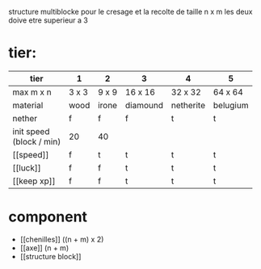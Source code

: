 structure multiblocke pour le cresage et la recolte 
de taille n x m les deux doive etre superieur a 3

# tier:
| tier | 1 | 2 | 3 | 4 | 5 |
| ---- | ---- | ---- | ---- | ---- | ---- |
| max m x n | 3 x 3 | 9 x 9 | 16 x 16 | 32 x 32 | 64 x 64 |
| material | wood | irone | diamound | netherite | belugium |
| nether | f | f | f | t | t |
| init speed<br>(block / min)  | 20 | 40 |  |  |  |
| [[speed]] | f | t | t | t | t |
| [[luck]] | f | f | t | t | t |
| [[keep xp]] | f | f | t | t | t |

#
# component
- [[chenilles]] ((n + m) x 2)
- [[axe]] (n + m)
- [[structure block]]